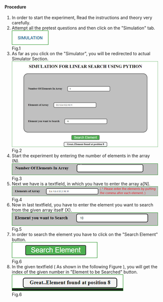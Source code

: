 #### Procedure

1. In order to start the experiment, Read the instructions and theory very carefully.<br>
2. Attempt all the pretest questions and then click on the "Simulation" tab. <br>
<img src="images/Simulatortab.PNG"> <br>
Fig.1 <br>
3. As far as you click on the "Simulator", you will be redirected to actual Simulator Section. <br>
<img src="images/Simulator SS.PNG"> <br>
Fig.2 <br>
4. Start the experiment by entering the number of elements in the array (N). <br>
<img src="images/numberofelements.png"><br>
Fig.3 <br>
5. Next we have is a textfield, in which you have to enter the array a[N].<br>
<img src="images/arrayscreenshot.png"> <br>
Fig.4 <br>
6. Now in last textfield, you have to enter the element you want to search from the given array itself (X).<br>
<img src="images/element to be search.png"><br>
Fig.5 <br>
7. In order to search the element you have to click on the "Search Element" button. <br>
<img src="images/searchbutton.PNG"><br>
Fig.6 <br>
8. In the given textfield ( As shown in the following Figure ), you will get the index of the given number in "Element to be Searched" button.<br>
<img src="images/elementindex.PNG"><br>
Fig.6 <br>
